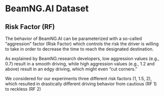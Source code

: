# BeamNG.AI Dataset

## Risk Factor (RF)

The behavior of BeamNG.AI can be parameterized with a so-called “aggression” factor (Risk Factor) which controls the risk the driver is willing to take in order to decrease the time to reach the designated destination. 

As explained by BeamNG.research developers, low aggression values (e.g., 0.7) result in a smooth driving, while high aggression values (e.g., 1.2 and above) result in an edgy driving, which might even “cut corners.”

We considered for our experiments three different risk factors (1, 1.5, 2), which resulted in drastically different driving behavior from cautious (RF 1) to reckless (RF 2)
